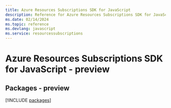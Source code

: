 ```yaml
---
title: Azure Resources Subscriptions SDK for JavaScript
description: Reference for Azure Resources Subscriptions SDK for JavaScript
ms.date: 02/14/2024
ms.topic: reference
ms.devlang: javascript
ms.service: resourcessubscriptions
---
```

# Azure Resources Subscriptions SDK for JavaScript - preview
## Packages - preview
[!INCLUDE [packages](resources-subscriptions-index.md)]